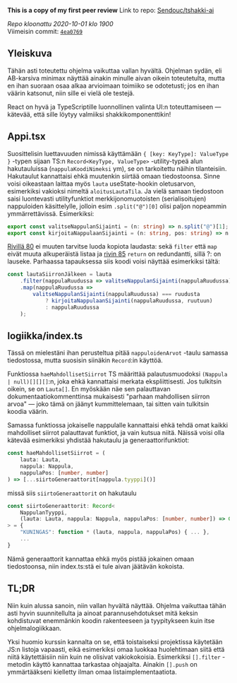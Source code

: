 **This is a copy of my first peer review**
Link to repo: [Sendouc/tshakki-ai](https://github.com/Sendouc/tshakki-ai)

*Repo kloonattu 2020-10-01 klo 1900*  
Viimeisin commit: [`4ea0769`](https://github.com/Sendouc/tshakki-ai/commit/4ea0769b416fa9af7362c150be22f78dcd760268)

## Yleiskuva

Tähän asti toteutettu ohjelma vaikuttaa vallan hyvältä. Ohjelman sydän, eli AB-karsiva minimax näyttää ainakin minulle aivan oikein toteutetulta, mutta en ihan suoraan osaa alkaa arvioimaan toimiiko se odotetusti; jos en ihan väärin katsonut, niin sille ei vielä ole testejä.

React on hyvä ja TypeScriptille luonnollinen valinta UI:n toteuttamiseen — kätevää, että sille löytyy valmiiksi shakkikomponenttikin!

## Appi.tsx

Suosittelisin luettavuuden nimissä käyttämään `{ [key: KeyType]: ValueType }` -typen sijaan TS:n `Record<KeyType, ValueType>` -utility-typeä alun hakutauluissa (`nappulaKoodiNimeksi` ym), se on tarkoitettu näihin tilanteisiin. Hakutaulut kannattaisi ehkä muutenkin siirtää omaan tiedostoonsa. Sinne voisi oikeastaan laittaa myös `lauta` useState-hookin oletusarvon, esimerkiksi vakioksi nimeltä `aloitusLautaTila`. Ja vielä samaan tiedostoon saisi luontevasti utilityfunktiot merkkijonomuotoisten (serialisoitujen) nappuloiden käsittelylle, jolloin esim `.split("@")[0]` olisi paljon nopeammin ymmärrettävissä. Esimerkiksi:
```typescript
export const valitseNappulanSijainti = (n: string) => n.split("@")[1];
export const kirjoitaNappulaanSijainti = (n: string, pos: string) => n.split("@")[0] + pos;
```

[Rivillä 80](https://github.com/Sendouc/tshakki-ai/blob/master/src/Appi.tsx#L80) ei muuten tarvitse luoda kopiota laudasta: sekä `filter` että `map` eivät muuta alkuperäistä listaa ja [rivin 85](https://github.com/Sendouc/tshakki-ai/blob/master/src/Appi.tsx#L85) `return` on redundantti, sillä ?: on lauseke. Parhaassa tapauksessa siis koodi voisi näyttää esimerkiksi tältä:
```typescript
const lautaSiirronJälkeen = lauta
    .filter(nappulaRuudussa => valitseNappulanSijainti(nappulaRuudussa) !== ruutuun)
    .map(nappulaRuudussa =>
        valitseNappulanSijainti(nappulaRuudussa) === ruudusta
            ? kirjoitaNappulaanSijainti(nappulaRuudussa, ruutuun)
            : nappulaRuudussa
    );
```

## logiikka/index.ts

Tässä on mielestäni ihan perusteltua pitää `nappuloidenArvot` -taulu samassa tiedostossa, mutta suosisin siinäkin `Record`:in käyttöä.

Funktiossa `haeMahdollisetSiirrot` TS määrittää palautusmuodoksi `(Nappula | null)[][][]`:n, joka ehkä kannattaisi merkata ekspliittisesti. Jos tulkitsin oikein, se on `Lauta[]`. En myöskään näe sen palauttavan dokumentaatiokommenttinsa mukaisesti "parhaan mahdollisen siirron arvoa" — joko tämä on jäänyt kummittelemaan, tai sitten vain tulkitsin koodia väärin.

Samassa funktiossa jokaiselle nappulalle kannattaisi ehkä tehdä omat kaikki mahdolliset siirrot palauttavat funktiot, ja vain kutsua niitä. Näissä voisi olla kätevää esimerkiksi yhdistää hakutaulu ja generaattorifunktiot:
```typescript
const haeMahdollisetSiirrot = (
    lauta: Lauta,
    nappula: Nappula,
    nappulaPos: [number, number]
) => [...siirtoGeneraattorit[nappula.tyyppi]()]
```
missä siis `siirtoGeneraattorit` on hakutaulu
```typescript
const siirtoGeneraattorit: Record<
    NappulanTyyppi, 
    (lauta: Lauta, nappula: Nappula, nappulaPos: [number, number]) => Generator<Lauta>
> = {
    "KUNINGAS": function * (lauta, nappula, nappulaPos) { ... },
    ...
}
```
Nämä generaattorit kannattaa ehkä myös pistää jokainen omaan tiedostoonsa, niin index.ts:stä ei tule aivan jäätävän kokoista.

## TL;DR

Niin kuin alussa sanoin, niin vallan hyvältä näyttää. Ohjelma vaikuttaa tähän asti hyvin suunnitellulta ja ainoat parannusehdotukset mitä keksin kohdistuvat enemmänkin koodin rakenteeseen ja tyypitykseen kuin itse ohjelmalogiikkaan.

Yksi huomio kurssin kannalta on se, että toistaiseksi projektissa käytetään JS:n listoja vapaasti, eikä esimerkiksi omaa luokkaa huolehtimaan siitä että niitä käytettäisiin niin kuin ne olisivat vakiokokoisia. Esimerkiksi `[].filter` -metodin käyttö kannattaa tarkastaa ohjaajalta. Ainakin `[].push` on ymmärtääkseni kielletty ilman omaa listaimplementaatiota.